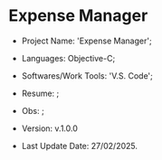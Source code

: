 # Expense Manager

- Project Name: 'Expense Manager';
- Languages: Objective-C;
- Softwares/Work Tools: 'V.S. Code';
- Resume: ;
- Obs: ;
- Version: v.1.0.0

- Last Update Date: 27/02/2025.
